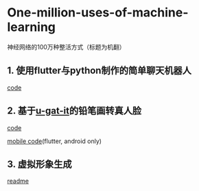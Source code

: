 # One-million-uses-of-machine-learning
神经网络的100万种整活方式（标题为机翻）

## 1. 使用flutter与python制作的简单聊天机器人
[code](https://github.com/AI-change-the-world/chat-robot-with-flutter)

## 2. 基于[u-gat-it](https://github.com/znxlwm/UGATIT-pytorch)的铅笔画转真人脸
[code](https://github.com/guchengxi1994/Hand-painted-faces-to-real-faces)

[mobile code](https://github.com/guchengxi1994/mobile-apps/tree/dev/x_beauty)(flutter, android only)

## 3. 虚拟形象生成
[readme](./%E8%99%9A%E6%8B%9F%E5%BD%A2%E8%B1%A1%E7%94%9F%E6%88%90.md)
